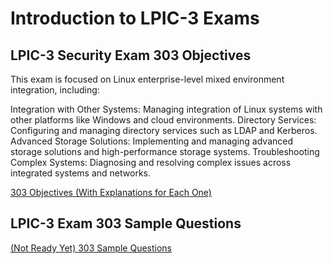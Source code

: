 # Introduction to LPIC-3 Exams

## LPIC-3 Security Exam 303 Objectives
This exam is focused on Linux enterprise-level mixed environment integration, including:

Integration with Other Systems: Managing integration of Linux systems with other platforms like Windows and cloud environments.
Directory Services: Configuring and managing directory services such as LDAP and Kerberos.
Advanced Storage Solutions: Implementing and managing advanced storage solutions and high-performance storage systems.
Troubleshooting Complex Systems: Diagnosing and resolving complex issues across integrated systems and networks.

[303 Objectives (With Explanations for Each One)](https://github.com/SamanKhalife/linux-Tutorial/blob/main/Lpic%203/LPIC-3%20Security%20Exam%20303%20Objectives.md)


## LPIC-3 Exam 303 Sample Questions 


[(Not Ready Yet) 303 Sample Questions  ](https://github.com/SamanKhalife/linux-Tutorial/blob/main/Lpic%203/LPIC-3%20Security%20Exam%20303%20(303-450)%20Exam%20.md)
